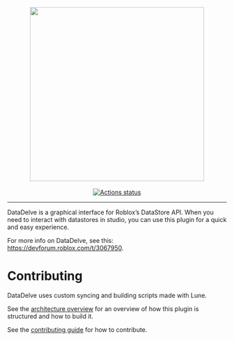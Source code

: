<div align="center">
    <a href="https://create.roblox.com/store/asset/18469510781/DataDelve-easy-free-datastore-editor"><img src="https://github.com/user-attachments/assets/5bd5b4f6-8ad0-4856-936f-4cd6afb62c4f" width="400"></a>
</div>

<div>&nbsp;</div>

<div align="center">
    <a href="https://github.com/pinehappi/DataDelve/actions"><img src="https://github.com/pinehappi/DataDelve/workflows/CI/badge.svg" alt="Actions status" /></a>
</div>

<hr>

DataDelve is a graphical interface for Roblox’s DataStore API. When you need to interact with datastores in studio, you can use this plugin for a quick and easy experience.

For more info on DataDelve, see this: https://devforum.roblox.com/t/3067950.

# Contributing
DataDelve uses custom syncing and building scripts made with Lune.

See the [architecture overview](./ARCHITECTURE.md) for an overview of how this plugin is structured and how to build it.

See the [contributing guide](./CONTRIBUTING.md) for how to contribute.

